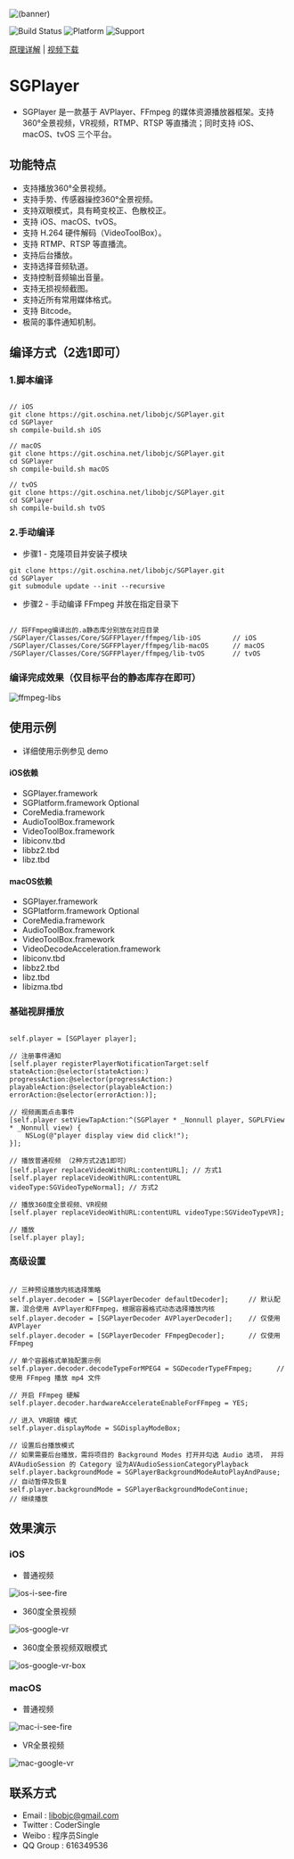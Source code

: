 ![(banner)](https://coding.net/u/0x010101/p/resource-public/git/raw/master/SGPlayer/banner-small.png)

![Build Status](https://img.shields.io/badge/build-%20passing%20-brightgreen.svg)
![Platform](https://img.shields.io/badge/Platform-%20iOS%20macOS%20tvOS%20-blue.svg)
![Support](https://img.shields.io/badge/support-%20VR%20360%C2%B0%20-orange.svg)

[原理详解](https://git.oschina.net/libobjc/SGPlayer/blob/master/documents/Principle-chs.md) | [视频下载](https://git.oschina.net/libobjc/SGDownload)

# SGPlayer 

- SGPlayer 是一款基于 AVPlayer、FFmpeg 的媒体资源播放器框架。支持360°全景视频，VR视频，RTMP、RTSP 等直播流；同时支持 iOS、macOS、tvOS 三个平台。

## 功能特点

- 支持播放360°全景视频。
- 支持手势、传感器操控360°全景视频。
- 支持双眼模式，具有畸变校正、色散校正。
- 支持 iOS、macOS、tvOS。
- 支持 H.264 硬件解码（VideoToolBox）。
- 支持 RTMP、RTSP 等直播流。
- 支持后台播放。
- 支持选择音频轨道。
- 支持控制音频输出音量。
- 支持无损视频截图。
- 支持近所有常用媒体格式。
- 支持 Bitcode。
- 极简的事件通知机制。

## 编译方式（2选1即可）

### 1.脚本编译

```obj-c

// iOS
git clone https://git.oschina.net/libobjc/SGPlayer.git
cd SGPlayer
sh compile-build.sh iOS

// macOS
git clone https://git.oschina.net/libobjc/SGPlayer.git
cd SGPlayer
sh compile-build.sh macOS

// tvOS
git clone https://git.oschina.net/libobjc/SGPlayer.git
cd SGPlayer
sh compile-build.sh tvOS

```

### 2.手动编译

- 步骤1 - 克隆项目并安装子模块

```
git clone https://git.oschina.net/libobjc/SGPlayer.git
cd SGPlayer
git submodule update --init --recursive

```

- 步骤2 - 手动编译 FFmpeg 并放在指定目录下

```obj-c

// 将FFmpeg编译出的.a静态库分别放在对应目录
/SGPlayer/Classes/Core/SGFFPlayer/ffmpeg/lib-iOS        // iOS
/SGPlayer/Classes/Core/SGFFPlayer/ffmpeg/lib-macOS      // macOS
/SGPlayer/Classes/Core/SGFFPlayer/ffmpeg/lib-tvOS       // tvOS

```

### 编译完成效果（仅目标平台的静态库存在即可）

![ffmpeg-libs](https://coding.net/u/0x010101/p/resource-public/git/raw/master/SGPlayer/ffmpeg-libs.jpg)


## 使用示例

- 详细使用示例参见 demo

#### iOS依赖

- SGPlayer.framework
- SGPlatform.framework  Optional
- CoreMedia.framework
- AudioToolBox.framework
- VideoToolBox.framework
- libiconv.tbd
- libbz2.tbd
- libz.tbd

#### macOS依赖

- SGPlayer.framework
- SGPlatform.framework  Optional
- CoreMedia.framework
- AudioToolBox.framework
- VideoToolBox.framework
- VideoDecodeAcceleration.framework
- libiconv.tbd
- libbz2.tbd
- libz.tbd
- libizma.tbd

### 基础视屏播放

```obj-c

self.player = [SGPlayer player];

// 注册事件通知
[self.player registerPlayerNotificationTarget:self stateAction:@selector(stateAction:) progressAction:@selector(progressAction:) playableAction:@selector(playableAction:) errorAction:@selector(errorAction:)];

// 视频画面点击事件
[self.player setViewTapAction:^(SGPlayer * _Nonnull player, SGPLFView * _Nonnull view) {
    NSLog(@"player display view did click!");
}];

// 播放普通视频 （2种方式2选1即可）
[self.player replaceVideoWithURL:contentURL]; // 方式1
[self.player replaceVideoWithURL:contentURL videoType:SGVideoTypeNormal]; // 方式2

// 播放360度全景视频、VR视频
[self.player replaceVideoWithURL:contentURL videoType:SGVideoTypeVR];

// 播放
[self.player play];

```

### 高级设置


```obj-c

// 三种预设播放内核选择策略
self.player.decoder = [SGPlayerDecoder defaultDecoder];     // 默认配置，混合使用 AVPlayer和FFmpeg，根据容器格式动态选择播放内核
self.player.decoder = [SGPlayerDecoder AVPlayerDecoder];    // 仅使用 AVPlayer
self.player.decoder = [SGPlayerDecoder FFmpegDecoder];      // 仅使用 FFmpeg

// 单个容器格式单独配置示例
self.player.decoder.decodeTypeForMPEG4 = SGDecoderTypeFFmpeg;      // 使用 FFmpeg 播放 mp4 文件

// 开启 FFmpeg 硬解
self.player.decoder.hardwareAccelerateEnableForFFmpeg = YES;

// 进入 VR眼镜 模式
self.player.displayMode = SGDisplayModeBox;

// 设置后台播放模式
// 如果需要后台播放，需将项目的 Background Modes 打开并勾选 Audio 选项， 并将 AVAudioSession 的 Category 设为AVAudioSessionCategoryPlayback
self.player.backgroundMode = SGPlayerBackgroundModeAutoPlayAndPause;  // 自动暂停及恢复
self.player.backgroundMode = SGPlayerBackgroundModeContinue;          // 继续播放

```


## 效果演示

### iOS

- 普通视频

![ios-i-see-fire](https://coding.net/u/0x010101/p/resource-public/git/raw/master/SGPlayer/ios-i-see-fire.gif)

- 360度全景视频

![ios-google-vr](https://coding.net/u/0x010101/p/resource-public/git/raw/master/SGPlayer/ios-google-vr.gif)

- 360度全景视频双眼模式

![ios-google-vr-box](https://coding.net/u/0x010101/p/resource-public/git/raw/master/SGPlayer/ios-google-vr-box.gif)


### macOS

- 普通视频

![mac-i-see-fire](https://coding.net/u/0x010101/p/resource-public/git/raw/master/SGPlayer/mac-google-vr.gif)

- VR全景视频

![mac-google-vr](https://coding.net/u/0x010101/p/resource-public/git/raw/master/SGPlayer/mac-google-vr.gif)



## 联系方式

- Email : libobjc@gmail.com
- Twitter : CoderSingle
- Weibo : 程序员Single
- QQ Group : 616349536
